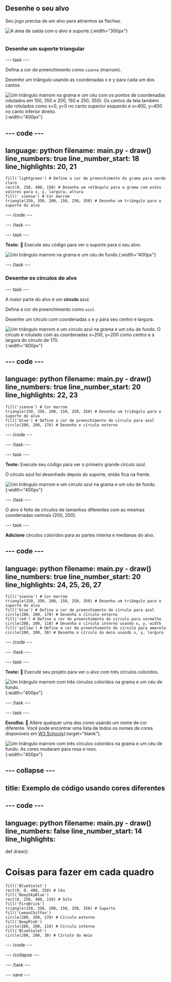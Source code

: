 ## Desenhe o seu alvo

<div style="display: flex; flex-wrap: wrap">
<div style="flex-basis: 200px; flex-grow: 1; margin-right: 15px;">
Seu jogo precisa de um alvo para atirarmos as flechas.
</div>
<div>

![A área de saída com o alvo e suporte.](images/three-circles.png){:width="300px"}

</div>
</div>

### Desenhe um suporte triangular

--- task ---

Defina a cor de preenchimento como `sienna` (marrom).

Desenhe um triângulo usando as coordenadas x e y para cada um dos cantos.

![Um triângulo marrom na grama e um céu com os pontos de coordenadas rotulados em 150, 350 e 200, 150 e 250, 350). Os cantos da tela também são rotulados como x=0, y=0 no canto superior esquerdo e x=400, y=400 no canto inferior direito.](images/stand_coords.png){:width="400px"}

--- code ---
---
language: python
filename: main.py - draw()
line_numbers: true
line_number_start: 18
line_highlights: 20, 21
---
    fill('lightgreen') # Define a cor de preenchimento da grama para verde claro
    rect(0, 250, 400, 150) # Desenha um retângulo para a grama com estes valores para x, y, largura, altura
    fill(' sienna') # Cor marrom
    triangle(150, 350, 200, 150, 250, 350) # Desenha um triângulo para o suporte do alvo

--- /code ---

--- /task ---

--- task ---

**Teste:** 🔄 Execute seu código para ver o suporte para o seu alvo:

![Um triângulo marrom na grama e um céu de fundo.](images/target-stand.png){:width="400px"}

--- /task ---

### Desenhe os círculos do alvo

--- task ---

A maior parte do alvo é um **círculo** azul.

Defina a cor de preenchimento como `azul`.

Desenhe um círculo com coordenadas x e y para seu centro e largura.

![Um triângulo marrom e um círculo azul na grama e um céu de fundo. O círculo é rotulado com as coordenadas x=200, y=200 como centro e a largura do círculo de 170.](images/circle-coords.png){:width="400px"}

--- code ---
---
language: python
filename: main.py - draw()
line_numbers: true
line_number_start: 20
line_highlights: 22, 23
---
    fill('sienna') # Cor marrom
    triangle(150, 350, 200, 150, 250, 350) # Desenha um triângulo para o suporte do alvo 
    fill('blue') # Define a cor de preenchimento do círculo para azul
    circle(200, 200, 170) # Desenha o círculo externo

--- /code ---

--- /task ---

--- task ---

**Teste:** Execute seu código para ver o primeiro grande círculo azul.

O círculo azul foi desenhado depois do suporte, então fica na frente.

![Um triângulo marrom e um círculo azul na grama e um céu de fundo.](images/blue-circle.png){:width="400px"}

--- /task ---

O alvo é feito de círculos de tamanhos diferentes com as mesmas coordenadas centrais (200, 200).

--- task ---

**Adicione** círculos coloridos para as partes interna e medianas do alvo.

--- code ---
---
language: python
filename: main.py - draw()
line_numbers: true
line_number_start: 20
line_highlights: 24, 25, 26, 27
---

    fill('sienna') # Cor marrom
    triangle(150, 350, 200, 150, 250, 350) # Desenha um triângulo para o suporte do alvo 
    fill('blue') # Define a cor de preenchimento do círculo para azul
    circle(200, 200, 170) # Desenha o círculo externo
    fill('red') # Define a cor do preenchimento do círculo para vermelho
    circle(200, 200, 110) # Desenha o círculo interno usando x, y, width
    fill('yellow') # Define a cor de preenchimento do círculo para amarelo      
    circle(200, 200, 30) # Desenha o círculo do meio usando x, y, largura

--- /code ---

--- /task ---

--- task ---

**Teste:** 🔄 Execute seu projeto para ver o alvo com três círculos coloridos.

![Um triângulo marrom com três círculos coloridos na grama e um céu de fundo.](images/three-circles.png){:width="400px"}

--- /task ---

--- task ---

**Escolha:** 💭 Altere qualquer uma das cores usando um nome de cor diferente. Você pode encontrar uma lista de todos os nomes de cores disponíveis em [W3 Schools](https://www.w3schools.com/colors/colors_names.asp){:target="blank"}.

![Um triângulo marrom com três círculos coloridos na grama e um céu de fundo. As cores mudaram para rosa e roxo.](images/alternative-colours.png){:width="400px"}

--- collapse ---
---
title: Exemplo de código usando cores diferentes
---

--- code ---
---
language: python
filename: main.py - draw()
line_numbers: false
line_number_start: 14
line_highlights: 
---

def draw():
# Coisas para fazer em cada quadro
    fill('BlueViolet')
    rect(0, 0, 400, 250) # Céu
    fill('DeepSkyBlue')
    rect(0, 250, 400, 150) # Solo
    fill('FireBrick')
    triangle(150, 350, 200, 150, 250, 350) # Suporte
    fill('LemonChiffon')
    circle(200, 200, 170) # Círculo externo
    fill('DeepPink')
    circle(200, 200, 110) # Círculo interno
    fill('BlueViolet')
    circle(200, 200, 30) # Círculo do meio

--- /code ---

--- /collapse ---

--- /task ---

--- save ---
